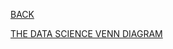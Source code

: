 [BACK](https://tane-rs.github.io//road-to-data-science)
<br>

[THE DATA SCIENCE VENN DIAGRAM](http://drewconway.com/zia/2013/3/26/the-data-science-venn-diagram)  